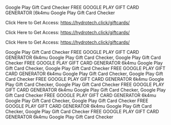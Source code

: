 Google Play Gift Card Checker FREE GOOGLE PLAY GIFT CARD GENERATOR [6k4mu Google Play Gift Card Checker

Click Here to Get Access: https://hydrotech.click/giftcards/

Click Here to Get Access: https://hydrotech.click/giftcards/

Click Here to Get Access: https://hydrotech.click/giftcards/

Google Play Gift Card Checker FREE GOOGLE PLAY GIFT CARD GENERATOR 6k4mu Google Play Gift Card Checker, Google Play Gift Card Checker FREE GOOGLE PLAY GIFT CARD GENERATOR 6k4mu Google Play Gift Card Checker, Google Play Gift Card Checker FREE GOOGLE PLAY GIFT CARD GENERATOR 6k4mu Google Play Gift Card Checker, Google Play Gift Card Checker FREE GOOGLE PLAY GIFT CARD GENERATOR 6k4mu Google Play Gift Card Checker, Google Play Gift Card Checker FREE GOOGLE PLAY GIFT CARD GENERATOR 6k4mu Google Play Gift Card Checker, Google Play Gift Card Checker FREE GOOGLE PLAY GIFT CARD GENERATOR 6k4mu Google Play Gift Card Checker, Google Play Gift Card Checker FREE GOOGLE PLAY GIFT CARD GENERATOR 6k4mu Google Play Gift Card Checker, Google Play Gift Card Checker FREE GOOGLE PLAY GIFT CARD GENERATOR 6k4mu Google Play Gift Card Checker
